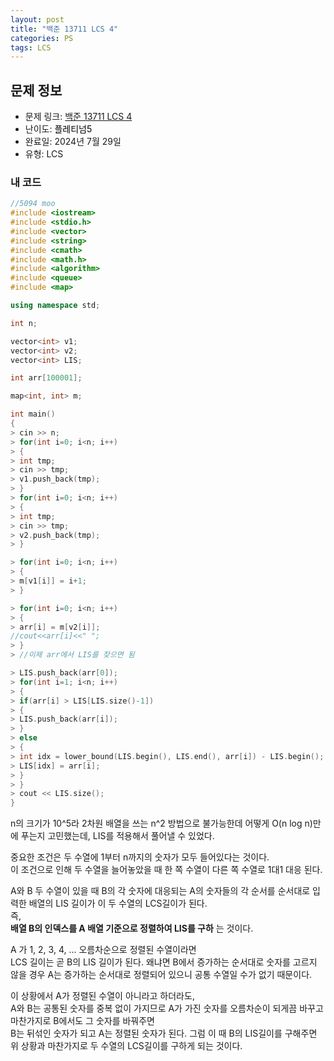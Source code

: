 ```yaml
---
layout: post
title: "백준 13711 LCS 4"
categories: PS
tags: LCS
---
```


## 문제 정보
- 문제 링크: [백준 13711 LCS 4](https://www.acmicpc.net/problem/13711)
- 난이도: <span style="color:#000000">플레티넘5</span>
- 완료일: 2024년 7월 29일
- 유형: LCS

### 내 코드

```C++
//5094 moo
#include <iostream>
#include <stdio.h>
#include <vector>
#include <string>
#include <cmath>
#include <math.h>
#include <algorithm>
#include <queue>
#include <map>

using namespace std;

int n;

vector<int> v1;
vector<int> v2;
vector<int> LIS;

int arr[100001];

map<int, int> m;

int main()
{   
> cin >> n;
> for(int i=0; i<n; i++)
> {
> int tmp;
> cin >> tmp;
> v1.push_back(tmp);
> }
> for(int i=0; i<n; i++)
> {
> int tmp;
> cin >> tmp;
> v2.push_back(tmp);
> }

> for(int i=0; i<n; i++)
> {
> m[v1[i]] = i+1;
> }

> for(int i=0; i<n; i++)
> {
> arr[i] = m[v2[i]];
//cout<<arr[i]<<" ";
> }
> //이제 arr에서 LIS를 찾으면 됨

> LIS.push_back(arr[0]);
> for(int i=1; i<n; i++)
> {
> if(arr[i] > LIS[LIS.size()-1])
> {
> LIS.push_back(arr[i]);
> }
> else
> {
> int idx = lower_bound(LIS.begin(), LIS.end(), arr[i]) - LIS.begin();
> LIS[idx] = arr[i];
> }
> }
> cout << LIS.size();
}

```

n의 크기가 10^5라 2차원 배열을 쓰는 n^2 방법으로 불가능한데 어떻게 O(n log n)만에 푸는지 고민했는데, LIS를 적용해서 풀어낼 수 있었다.

중요한 조건은 두 수열에 1부터 n까지의 숫자가 모두 들어있다는 것이다.  
이 조건으로 인해 두 수열을 늘어놓았을 때 한 쪽 수열이 다른 쪽 수열로 1대1 대응 된다.  

A와 B 두 수열이 있을 때 B의 각 숫자에 대응되는 A의 숫자들의 각 순서를 순서대로 입력한 배열의 LIS 길이가 이 두 수열의 LCS길이가 된다.  
즉,   
**배열 B의 인덱스를 A 배열 기준으로 정렬하여 LIS를 구하** 는 것이다.

A 가 1, 2, 3, 4, … 오름차순으로 정렬된 수열이라면  
LCS 길이는 곧 B의 LIS 길이가 된다. 왜냐면 B에서 증가하는 순서대로 숫자를 고르지 않을 경우 A는 증가하는 순서대로 정렬되어 있으니 공통 수열일 수가 없기 때문이다.  

이 상황에서 A가 정렬된 수열이 아니라고 하더라도,  
A와 B는 공통된 숫자를 중복 없이 가지므로 A가 가진 숫자를 오름차순이 되게끔 바꾸고 마찬가지로 B에서도 그 숫자를 바꿔주면  
B는 뒤섞인 숫자가 되고 A는 정렬된 숫자가 된다. 그럼 이 때 B의 LIS길이를 구해주면 위 상황과 마찬가지로 두 수열의 LCS길이를 구하게 되는 것이다.  
  

